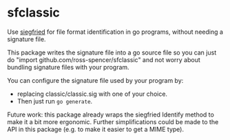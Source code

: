 # sfclassic

Use [siegfried](github.com/richardlehane/siegfried) for file format identification in go programs, without needing a
signature file.

This package writes the signature file into a go source file so you can just do "import
github.com/ross-spencer/sfclassic" and not worry about bundling signature files with your program.

You can configure the signature file used by your program by:

- replacing classic/classic.sig with one of your choice.
- Then just run `go generate`.

Future work: this package already wraps the siegfried Identify method to make it a bit more ergonomic. Further
simplifications could be made to the API in this package (e.g. to make it easier to get a MIME type).